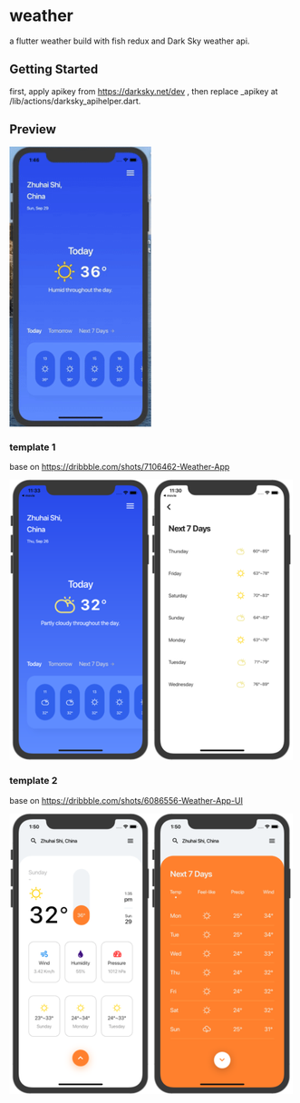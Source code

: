 # weather

a flutter weather build with fish redux and Dark Sky weather api. 

## Getting Started

first, apply apikey from https://darksky.net/dev , then replace _apikey at /lib/actions/darksky_apihelper.dart.

## Preview  
<img src="https://github.com/o1298098/Flutter-Weather/blob/master/srceenshot/ios.gif" width="250">

### template 1

base on <a href='https://dribbble.com/shots/7106462-Weather-App'>https://dribbble.com/shots/7106462-Weather-App</a>  

<img src="https://github.com/o1298098/Flutter-Weather/blob/master/srceenshot/ios1.png" width="250"><img src="https://github.com/o1298098/Flutter-Weather/blob/master/srceenshot/ios2.png" width="250">
### template 2

base on <a href='https://dribbble.com/shots/6086556-Weather-App-UI'>https://dribbble.com/shots/6086556-Weather-App-UI</a>  

<img src="https://github.com/o1298098/Flutter-Weather/blob/master/srceenshot/ios3.png" width="250"><img src="https://github.com/o1298098/Flutter-Weather/blob/master/srceenshot/ios4.png" width="250">


